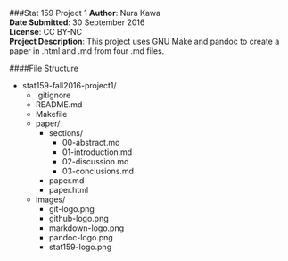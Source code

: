 ###Stat 159 Project 1
__Author__: Nura Kawa  
__Date Submitted__: 30 September 2016  
__License__: CC BY-NC  
__Project Description__: This project uses GNU Make and pandoc to create a paper in .html and .md from four .md files.  

####File Structure  

+ stat159-fall2016-project1/  
    + .gitignore  
    + README.md  
    + Makefile  
    + paper/  
        + sections/  
            + 00-abstract.md
            + 01-introduction.md
            + 02-discussion.md
            + 03-conclusions.md
        + paper.md
        + paper.html
    + images/
        + git-logo.png
        + github-logo.png
        + markdown-logo.png
        + pandoc-logo.png
        + stat159-logo.png
        
